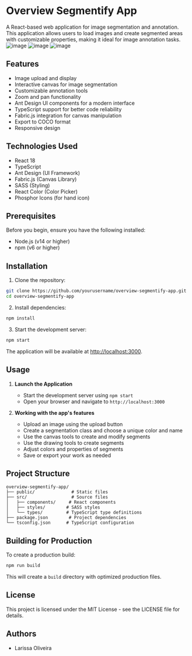 # Overview Segmentify App

A React-based web application for image segmentation and annotation. This application allows users to load images and create segmented areas with customizable properties, making it ideal for image annotation tasks.
![image](https://github.com/user-attachments/assets/3fe74e6d-4b4c-4053-842a-258dcbb92838)
![image](https://github.com/user-attachments/assets/08edb886-f4d3-4c96-b671-297798950303)
![image](https://github.com/user-attachments/assets/acfd648c-f62e-4019-8a00-bfd1833eb92e)

## Features

- Image upload and display
- Interactive canvas for image segmentation
- Customizable annotation tools
- Zoom and pan functionality
- Ant Design UI components for a modern interface
- TypeScript support for better code reliability
- Fabric.js integration for canvas manipulation
- Export to COCO format
- Responsive design

## Technologies Used

- React 18
- TypeScript
- Ant Design (UI Framework)
- Fabric.js (Canvas Library)
- SASS (Styling)
- React Color (Color Picker)
- Phosphor Icons (for hand icon)

## Prerequisites

Before you begin, ensure you have the following installed:
- Node.js (v14 or higher)
- npm (v6 or higher)

## Installation

1. Clone the repository:
```bash
git clone https://github.com/yourusername/overview-segmentify-app.git
cd overview-segmentify-app
```

2. Install dependencies:
```bash
npm install
```

3. Start the development server:
```bash
npm start
```

The application will be available at [http://localhost:3000](http://localhost:3000).

## Usage

1. **Launch the Application**
   - Start the development server using `npm start`
   - Open your browser and navigate to `http://localhost:3000`

2. **Working with the app's features**
   - Upload an image using the upload button
   - Create a segmentation class and choose a unique color and name
   - Use the canvas tools to create and modify segments
   - Use the drawing tools to create segments
   - Adjust colors and properties of segments
   - Save or export your work as needed

## Project Structure

```
overview-segmentify-app/
├── public/              # Static files
├── src/                 # Source files
│   ├── components/     # React components
│   ├── styles/        # SASS styles
│   └── types/         # TypeScript type definitions
├── package.json        # Project dependencies
└── tsconfig.json      # TypeScript configuration
```

## Building for Production

To create a production build:

```bash
npm run build
```

This will create a `build` directory with optimized production files.

## License

This project is licensed under the MIT License - see the LICENSE file for details.

## Authors

- Larissa Oliveira
